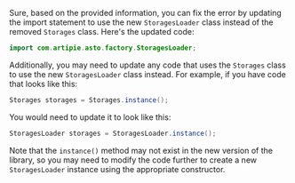 Sure, based on the provided information, you can fix the error by updating the import statement to use the new `StoragesLoader` class instead of the removed `Storages` class. Here's the updated code:
```java
import com.artipie.asto.factory.StoragesLoader;
```
Additionally, you may need to update any code that uses the `Storages` class to use the new `StoragesLoader` class instead. For example, if you have code that looks like this:
```java
Storages storages = Storages.instance();
```
You would need to update it to look like this:
```java
StoragesLoader storages = StoragesLoader.instance();
```
Note that the `instance()` method may not exist in the new version of the library, so you may need to modify the code further to create a new `StoragesLoader` instance using the appropriate constructor.